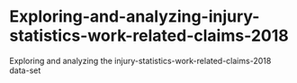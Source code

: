# Exploring-and-analyzing-injury-statistics-work-related-claims-2018
Exploring and analyzing the  injury-statistics-work-related-claims-2018 data-set
